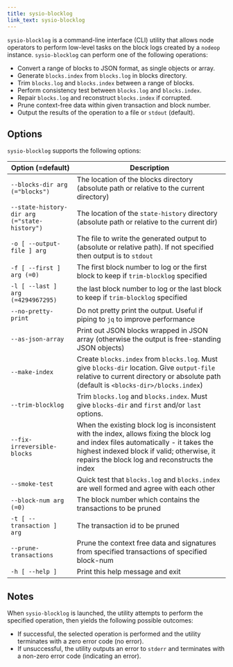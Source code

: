 ```yaml
---
title: sysio-blocklog
link_text: sysio-blocklog
---
```


`sysio-blocklog` is a command-line interface (CLI) utility that allows node operators to perform low-level tasks on the block logs created by a `nodeop` instance. `sysio-blocklog` can perform one of the following operations:

* Convert a range of blocks to JSON format, as single objects or array.
* Generate `blocks.index` from `blocks.log` in blocks directory.
* Trim `blocks.log` and `blocks.index` between a range of blocks.
* Perform consistency test between `blocks.log` and `blocks.index`.
* Repair `blocks.log` and reconstruct `blocks.index` if corrupted.
* Prune context-free data within given transaction and block number.
* Output the results of the operation to a file or `stdout` (default).

## Options

`sysio-blocklog` supports the following options:

Option (=default) | Description
-|-
`--blocks-dir arg (="blocks")` | The location of the blocks directory (absolute path or relative to the current directory)
`--state-history-dir arg (="state-history")` | The location of the `state-history` directory (absolute path or relative to the current dir)
`-o [ --output-file ] arg` | The file to write the generated output to (absolute or relative path). If not specified then output is to `stdout`
`-f [ --first ] arg (=0)` | The first block number to log or the first block to keep if `trim-blocklog` specified
`-l [ --last ] arg (=4294967295)` | the last block number to log or the last block to keep if `trim-blocklog` specified
`--no-pretty-print` | Do not pretty print the output. Useful if piping to `jq` to improve performance
`--as-json-array` | Print out JSON blocks wrapped in JSON array (otherwise the output is free-standing JSON objects)
`--make-index` | Create `blocks.index` from `blocks.log`. Must give `blocks-dir` location. Give `output-file` relative to current directory or absolute path (default is `<blocks-dir>/blocks.index`)
`--trim-blocklog` | Trim `blocks.log` and `blocks.index`. Must give `blocks-dir` and `first` and/or `last` options.
`--fix-irreversible-blocks` | When the existing block log is inconsistent with the index, allows fixing the block log and index files automatically - it takes the highest indexed block if valid; otherwise, it repairs the block log and reconstructs the index
`--smoke-test` | Quick test that `blocks.log` and `blocks.index` are well formed and agree with each other
`--block-num arg (=0)` | The block number which contains the transactions to be pruned
`-t [ --transaction ] arg` | The transaction id to be pruned
`--prune-transactions` | Prune the context free data and signatures from specified transactions of specified block-num
`-h [ --help ]` | Print this help message and exit

## Notes

When `sysio-blocklog` is launched, the utility attempts to perform the specified operation, then yields the following possible outcomes:

* If successful, the selected operation is performed and the utility terminates with a zero error code (no error).
* If unsuccessful, the utility outputs an error to `stderr` and terminates with a non-zero error code (indicating an error).
